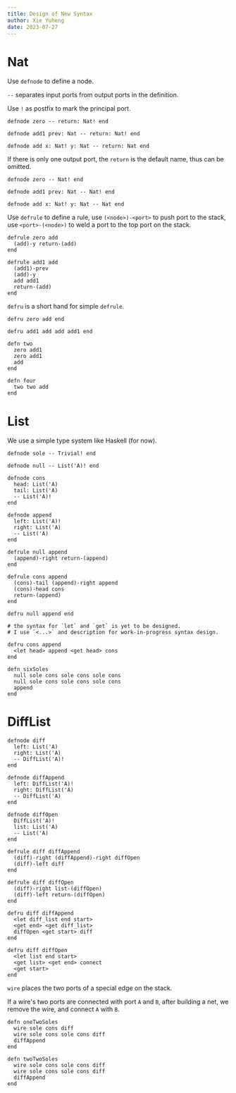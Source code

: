 ```yaml
---
title: Design of New Syntax
author: Xie Yuheng
date: 2023-07-27
---
```


# Nat

Use `defnode` to define a node.

`--` separates input ports from output ports in the definition.

Use `!` as postfix to mark the principal port.

```inet
defnode zero -- return: Nat! end

defnode add1 prev: Nat -- return: Nat! end

defnode add x: Nat! y: Nat -- return: Nat end
```

If there is only one output port,
the `return` is the default name,
thus can be omitted.

```inet
defnode zero -- Nat! end

defnode add1 prev: Nat -- Nat! end

defnode add x: Nat! y: Nat -- Nat end
```

Use `defrule` to define a rule,
use `(<node>)-<port>` to push port to the stack,
use `<port>-(<node>)` to weld a port to the top port on the stack.

```inet
defrule zero add
  (add)-y return-(add)
end

defrule add1 add
  (add1)-prev
  (add)-y
  add add1
  return-(add)
end
```

`defru` is a short hand for simple `defrule`.

```inet
defru zero add end

defru add1 add add add1 end
```

```inet
defn two
  zero add1
  zero add1
  add
end

defn four
  two two add
end
```

# List

We use a simple type system like Haskell (for now).

```inet
defnode sole -- Trivial! end

defnode null -- List('A)! end

defnode cons
  head: List('A)
  tail: List('A)
  -- List('A)!
end

defnode append
  left: List('A)!
  right: List('A)
  -- List('A)
end

defrule null append
  (append)-right return-(append)
end

defrule cons append
  (cons)-tail (append)-right append
  (cons)-head cons
  return-(append)
end

defru null append end

# the syntax for `let` and `get` is yet to be designed.
# I use `<...>` and description for work-in-progress syntax design.

defru cons append
  <let head> append <get head> cons
end

defn sixSoles
  null sole cons sole cons sole cons
  null sole cons sole cons sole cons
  append
end
```

# DiffList

```inet
defnode diff
  left: List('A)
  right: List('A)
  -- DiffList('A)!
end

defnode diffAppend
  left: DiffList('A)!
  right: DiffList('A)
  -- DiffList('A)
end

defnode diffOpen
  DiffList('A)!
  list: List('A)
  -- List('A)
end

defrule diff diffAppend
  (diff)-right (diffAppend)-right diffOpen
  (diff)-left diff
end

defrule diff diffOpen
  (diff)-right list-(diffOpen)
  (diff)-left return-(diffOpen)
end

defru diff diffAppend
  <let diff_list end start>
  <get end> <get diff_list>
  diffOpen <get start> diff
end

defru diff diffOpen
  <let list end start>
  <get list> <get end> connect
  <get start>
end
```

`wire` places the two ports of a special edge on the stack.

If a wire's two ports are connected with port `A` and `B`,
after building a net, we remove the wire, and connect `A` with `B`.

```inet
defn oneTwoSoles
  wire sole cons diff
  wire sole cons sole cons diff
  diffAppend
end

defn twoTwoSoles
  wire sole cons sole cons diff
  wire sole cons sole cons diff
  diffAppend
end
```
